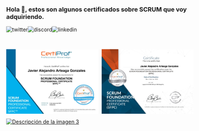 ### Hola 👋, estos son algunos certificados sobre SCRUM que voy adquiriendo.
<p>
<a href="https://twitter.com/Javier_Argo" target="_blank">
   <img align="left" alt="twitter" src="https://img.shields.io/badge/Twitter-1DA1F2?style=for-the-badge&logo=twitter&logoColor=white" />
</a>&nbsp;&nbsp;

<a href="https://discordapp.com/users/JavierArgo#5553" target="_blank">
   <img align="left" alt="discord" src="https://img.shields.io/badge/Discord-7289DA?style=for-the-badge&logo=discord&logoColor=white" />
</a>&nbsp;&nbsp;

<a href="https://www.linkedin.com/in/javierargo/" target="_blank">
   <img align="left" alt="linkedin" src="https://img.shields.io/badge/LinkedIn-0077B5?style=for-the-badge&logo=linkedin&logoColor=white" />
</a>
<p/>

<br/>

<div class="gallery">
  <a href="https://github.com/javierstamina/scrum/blob/master/SPFC%20Certiprof%202023.pdf" target="_blank">
    <img src="https://github.com/javierstamina/scrum/blob/master/img/SPFC%20Certiprof.jpg" alt="Descripción de la imagen 1">
  </a>
  <a href="https://github.com/javierstamina/scrum/blob/master/Scrum%20Foundation%20Professional%20Certificate.pdf" target="_blank">
    <img src="https://github.com/javierstamina/scrum/blob/master/img/Scrum%20Foundation%20Professional%20Certificate.jpg" alt="Descripción de la imagen 2">
  </a>
  <a href="path/to/image3.jpg" target="_blank">
    <img src="path/to/image3.jpg" alt="Descripción de la imagen 3">
  </a>
  <!-- Agrega más imágenes aquí -->
</div>

<style>
  .gallery {
    display: grid;
    grid-template-columns: repeat(auto-fit, minmax(200px, 1fr));
    grid-gap: 10px;
  }
  
  .gallery img {
    width: 100%;
    height: auto;
  }
</style>
